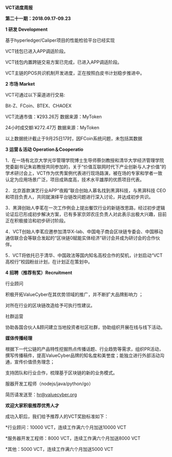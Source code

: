 **VCT进度周报**

**第二十一期：2018.09.17-09.23**

**1 研发 Development** 

基于hyperledger/Caliper项目的性能检验平台已经实现

VCT钱包已进入APP调适阶段。

VCT钱包内置跨链交易方案已完成，已进入APP调适阶段。

VCT主链的POS共识机制开发进度，正在按照白皮书计划稳步推进中。

**2 市场 Market**

VCT可通过以下渠道进行交易:

Bit-Z、FCoin、BTEX、CHAOEX

VCT流通市值：¥293.26万 数据来源：MyToken

24小时成交额:¥272.47万 数据来源：MyToken

以上数据统计截止于9月25日17时，因FCoin系统问题，未包括其数据

**3 运营＆活动 Operation＆Cooperatio**

1．在一场有北京大学光华管理学院博士生导师蔡剑教授和清华大学经济管理学院党委副书记朱岩教授共同参加的，关于“价值互联网时代下产业创新与人才价值”的学术研讨会上，VCT作为优秀案例代表进行现场路演，被在场的专家和学者一致认定为应用场景广泛，项目成熟度高，技术水平雄厚的优质项目代表。

2．北京首款演艺行业APP“夜殿”联合创始人慕名找到黑湃科技，与黑湃科技 CEO和项目负责人，共同就演绎平台链改问题进行深入讨论，并达成初步共识。

3．黑湃创始人李茗在一次工作例会上提出餐饮行业的新链改思路，经过初步逻辑论证后已形成初步解决方案，已有多家京郊农庄负责人对此表示出极大兴趣，目前正在积极接洽和初步研讨阶段。

4．VCT创始人李茗应邀参加清华X-lab、中国电子商会区块链专委会、中国移动通信联合会等联合发起的“区块链0赋能实体经济”研讨会并成为研讨会的合作伙伴。

5．VCT将依托已于清华、中国政法等国内知名高校合作的契机，计划启动“VCT高校行”校园粉丝计划，在计划正在策划中。

**4 招聘（推荐有奖）Recruitment**

行业顾问

积极开拓ValueCyber在其优势领域的推广，并不断扩大品牌影响力 ；

对所在行业的区块链改造给予可执行性建议。

社群运营

协助各国合伙人&顾问建立当地投资者社区社群，协助组织开展在线与线下活动。

**媒体传播经理**

根据下一代公链的产品特性挖掘热点传播话题、行业趋势等需求，组织PR活动，撰写传播稿件，提高ValueCyber品牌的知名度和美誉度；能独立进行外部活动沟通，宣传价值债务理念；

支持团队和行业合作，梳理基于区块链的新的业务模式。

服器开发工程师（nodejs/java/python/go）

简历请发送至：hr@valuecyber.org

**欢迎大家积极推荐优秀人才**

成功入职后，我们给予推荐人的VCT奖励标准如下：

*行业顾问：10000 VCT，连续工作满六个月加送10000 VCT

*服务器开发工程师：8000 VCT，连续工作满六个月加送8000 VCT

*其他：5000 VCT，连续工作满六个月加送5000 VCT